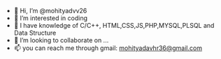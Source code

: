 - 👋 Hi, I’m @mohityadvv26
- 👀 I’m interested in coding
- 🌱 I have knowledge of C/C++, HTML,CSS,JS,PHP,MYSQL,PLSQL and Data Structure
- 💞️ I’m looking to collaborate on ...
- 📫 you can reach me through gmail: mohityadavhr36@gmail.com

<!---
mohityadvv26/mohityadvv26 is a ✨ special ✨ repository because its `README.md` (this file) appears on your GitHub profile.
You can click the Preview link to take a look at your changes.
--->
